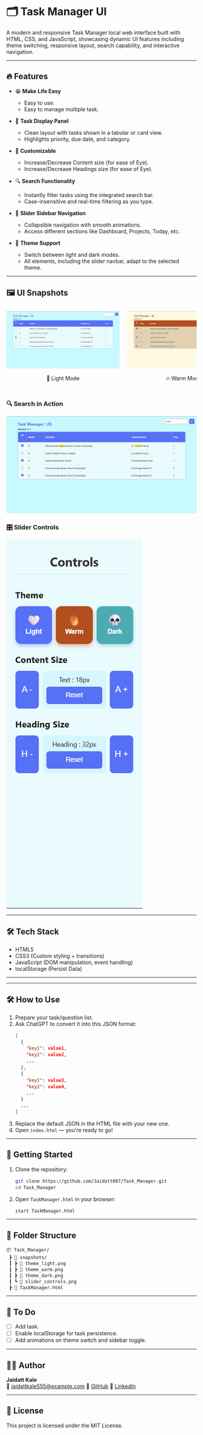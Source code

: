 
# 🗂️ Task Manager UI

A modern and responsive Task Manager local web interface built with HTML, CSS, and JavaScript, showcasing dynamic UI features including theme switching, responsive layout, search capability, and interactive navigation.

---

## 🔥 Features

- 😁 **Make Life Easy**
  - Easy to use.
  - Easy to manage multiple task.

- 📑 **Task Display Panel**
  - Clean layout with tasks shown in a tabular or card view.
  - Highlights priority, due date, and category.

- 📑 **Customizable**
  - Increase/Decrease Content size (for ease of Eye).
  - Increase/Decrease Headings size (for ease of Eye).

- 🔍 **Search Functionality**
  - Instantly filter tasks using the integrated search bar.
  - Case-insensitive and real-time filtering as you type.

- 📍 **Slider Sidebar Navigation**
  - Collapsible navigation with smooth animations.
  - Access different sections like Dashboard, Projects, Today, etc.

- 🎨 **Theme Support**
  - Switch between light and dark modes.
  - All elements, including the slider navbar, adapt to the selected theme.

---

## 🖼️ UI Snapshots

<div style="display: flex; overflow-x: auto; gap: 20px; padding: 10px 0;">

  <div style="min-width: 300px; text-align: center;">
    <img src="./snapshot/theme_light.png" alt="Light Mode" width="300"/>
    <p>🤍 Light Mode</p>
  </div>

  <div style="min-width: 300px; text-align: center;">
    <img src="./snapshot/theme_warm.png" alt="Warm Mode" width="300"/>
    <p>🔥 Warm Mode</p>
  </div>

  <div style="min-width: 300px; text-align: center;">
    <img src="./snapshot/theme_dark.png" alt="Dark Mode" width="300"/>
    <p>💀 Dark Mode</p>
  </div>

</div>

### 🔍 Search in Action
![Search](./snapshot/search_action.png)

### 🎛️ Slider Controls
![Search](./snapshot/slider_controls.png)

---

## 🛠️ Tech Stack

- HTML5
- CSS3 (Custom styling + transitions)
- JavaScript (DOM manipulation, event handling)
- localStorage (Persist Data)

---

---

## 🛠 How to Use

1. Prepare your task/question list.
2. Ask ChatGPT to convert it into this JSON format:
   ```json
   [
     {
       "key1": value1,
       "key2": value2,
       ...
     },
     {
       "key1": value3,
       "key2": value4,
       ...
     }
     ...
   ]
   ```
3. Replace the default JSON in the HTML file with your new one.
4. Open `index.html` — you're ready to go!

---

## 🚀 Getting Started

1. Clone the repository:
   ```bash
   git clone https://github.com/Jaidatt007/Task_Manager.git
   cd Task_Manager
   ```

2. Open `TaskManager.html` in your browser:
   ```bash
   start TaskManager.html
   ```

---

## 📁 Folder Structure

```
📦 Task_Manager/
 ┣ 📂 snapshots/
 ┃ ┣ 📄 theme_light.png
 ┃ ┣ 📄 theme_warm.png
 ┃ ┣ 📄 theme_dark.png
 ┃ ┗ 📄 slider_controls.png
 ┣ 📄 TaskManager.html
```

---

## 📌 To Do

- [ ] Add task.
- [ ] Enable localStorage for task persistence.
- [ ] Add animations on theme switch and sidebar toggle.

---

## 🧑‍💻 Author

**Jaidatt Kale**  
📧 jaidattkale555@example.com
🔗 [GitHub](https://github.com/Jaidatt007)
🔗 [LinkedIn](https://www.linkedin.com/in/jaidattkale/)

---

## 📜 License

This project is licensed under the MIT License.

